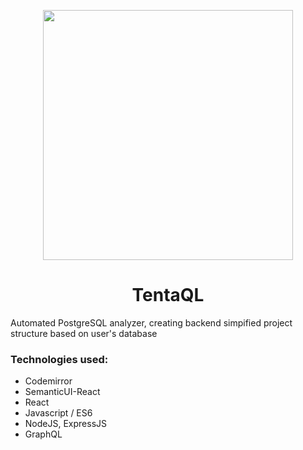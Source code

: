 
<p align="center">
<img src="https://github.com/TentaQL/tentaQL/blob/master/OctopusCircle.png" align="center" height="400">
</p>

<h1 style="text-align:center"> TentaQL </h1>

Automated PostgreSQL analyzer, creating backend simpified project structure based on user's database

### Technologies used:
* Codemirror
* SemanticUI-React
* React
* Javascript / ES6
* NodeJS, ExpressJS
* GraphQL
